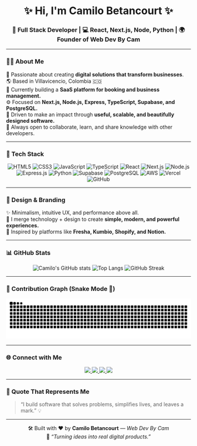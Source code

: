 <!-- 🌌 PROFILE README BY WEB DEV BY CAM -->

<h1 align="center">✨ Hi, I'm Camilo Betancourt ✨</h1>
<h3 align="center">🚀 Full Stack Developer | 💻 React, Next.js, Node, Python | 🌍 Founder of Web Dev By Cam</h3>

---

### 👨‍💻 About Me

💫 Passionate about creating **digital solutions that transform businesses**.  
🌎 Based in Villavicencio, Colombia 🇨🇴  
🧠 Currently building a **SaaS platform for booking and business management.**  
⚙️ Focused on **Next.js, Node.js, Express, TypeScript, Supabase, and PostgreSQL.**  
🎯 Driven to make an impact through **useful, scalable, and beautifully designed software.**  
💬 Always open to collaborate, learn, and share knowledge with other developers.

---

### 🚀 Tech Stack

<div align="center">

![HTML5](https://img.shields.io/badge/HTML5-E34F26?style=for-the-badge&logo=html5&logoColor=white)
![CSS3](https://img.shields.io/badge/CSS3-1572B6?style=for-the-badge&logo=css3&logoColor=white)
![JavaScript](https://img.shields.io/badge/JavaScript-F7E017?style=for-the-badge&logo=javascript&logoColor=black)
![TypeScript](https://img.shields.io/badge/TypeScript-007ACC?style=for-the-badge&logo=typescript&logoColor=white)
![React](https://img.shields.io/badge/React-00C7FF?style=for-the-badge&logo=react&logoColor=white)
![Next.js](https://img.shields.io/badge/Next.js-111111?style=for-the-badge&logo=nextdotjs&logoColor=white)
![Node.js](https://img.shields.io/badge/Node.js-6DA55F?style=for-the-badge&logo=node.js&logoColor=white)
![Express.js](https://img.shields.io/badge/Express.js-404D59?style=for-the-badge)
![Python](https://img.shields.io/badge/Python-3776AB?style=for-the-badge&logo=python&logoColor=white)
![Supabase](https://img.shields.io/badge/Supabase-3ECF8E?style=for-the-badge&logo=supabase&logoColor=white)
![PostgreSQL](https://img.shields.io/badge/PostgreSQL-4169E1?style=for-the-badge&logo=postgresql&logoColor=white)
![AWS](https://img.shields.io/badge/AWS-232F3E?style=for-the-badge&logo=amazon-aws&logoColor=white)
![Vercel](https://img.shields.io/badge/Vercel-000000?style=for-the-badge&logo=vercel&logoColor=white)
![GitHub](https://img.shields.io/badge/GitHub-181717?style=for-the-badge&logo=github&logoColor=white)

</div>

---

### 🎨 Design & Branding

✨ Minimalism, intuitive UX, and performance above all.  
🎨 I merge technology + design to create **simple, modern, and powerful experiences.**  
🧩 Inspired by platforms like **Fresha, Kumbio, Shopify, and Notion.**

---

### 📊 GitHub Stats

<div align="center">

![Camilo's GitHub stats](https://github-readme-stats.vercel.app/api?username=WebDevByCam&show_icons=true&theme=tokyonight&hide_border=true&bg_color=000000&title_color=00E6FE&icon_color=00E6FE)
![Top Langs](https://github-readme-stats.vercel.app/api/top-langs/?username=WebDevByCam&layout=compact&theme=tokyonight&hide_border=true&bg_color=000000&title_color=00E6FE)
![GitHub Streak](https://github-readme-streak-stats.herokuapp.com?user=WebDevByCam&theme=tokyonight-duo&hide_border=true)

</div>

---

### 🐍 Contribution Graph (Snake Mode 🧬)

<div align="center">
  
![Snake animation](https://raw.githubusercontent.com/WebDevByCam/WebDevByCam/output/github-contribution-grid-snake.svg)

</div>

---

### 🌐 Connect with Me

<p align="center">
  <a href="https://www.linkedin.com/in/webdevbycam/" target="_blank">
    <img src="https://img.shields.io/badge/LinkedIn-%230077B5.svg?&style=for-the-badge&logo=linkedin&logoColor=white"/>
  </a>
  <a href="mailto:webdevbycam@gmail.com" target="_blank">
    <img src="https://img.shields.io/badge/Gmail-D14836?style=for-the-badge&logo=gmail&logoColor=white"/>
  </a>
  <a href="https://www.webdevbycam.com" target="_blank">
    <img src="https://img.shields.io/badge/Portfolio-000?style=for-the-badge&logo=vercel&logoColor=white"/>
  </a>
  <a href="https://instagram.com/webdevbycam" target="_blank">
    <img src="https://img.shields.io/badge/Instagram-E4405F?style=for-the-badge&logo=instagram&logoColor=white"/>
  </a>
</p>

---

### 🧠 Quote That Represents Me

> “I build software that solves problems, simplifies lives, and leaves a mark.” 💡

---

<div align="center">
  
🛠️ Built with ❤️ by **Camilo Betancourt** — *Web Dev By Cam*  
🌟 _“Turning ideas into real digital products.”_

</div>
